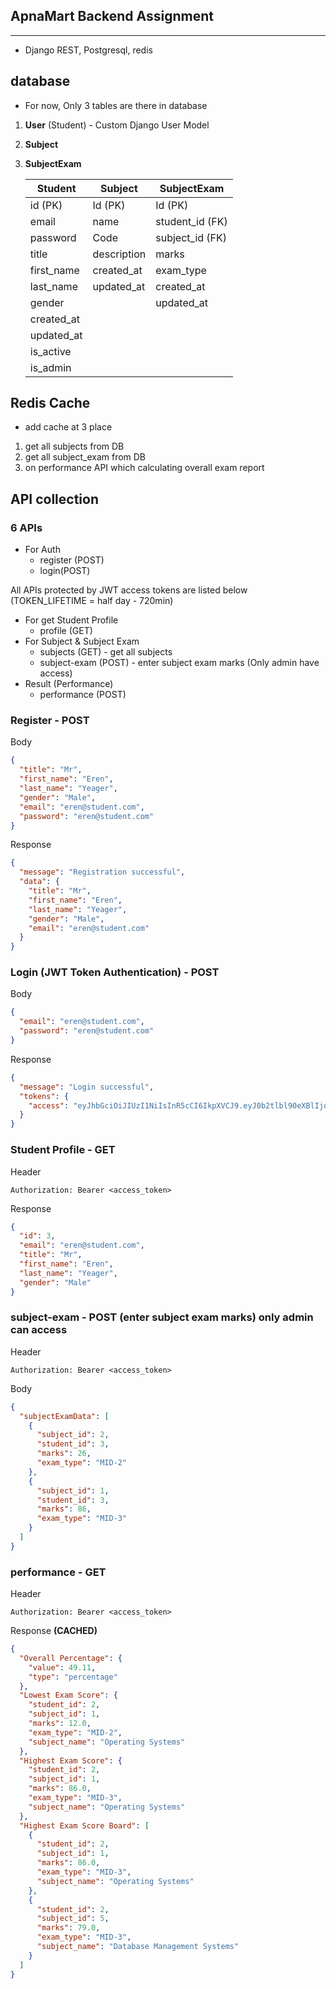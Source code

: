 ## ApnaMart Backend Assignment

---

- Django REST, Postgresql, redis

## database

- For now, Only 3 tables are there in database

1. **User** (Student) - Custom Django User Model
2. **Subject**
3. **SubjectExam**

   | Student    | Subject     | SubjectExam     |
   | ---------- | ----------- | --------------- |
   | id (PK)    | Id (PK)     | Id (PK)         |
   | email      | name        | student_id (FK) |
   | password   | Code        | subject_id (FK) |
   | title      | description | marks           |
   | first_name | created_at  | exam_type       |
   | last_name  | updated_at  | created_at      |
   | gender     |             | updated_at      |
   | created_at |             |                 |
   | updated_at |             |                 |
   | is_active  |             |                 |
   | is_admin   |             |                 |

## Redis Cache

- add cache at 3 place

1. get all subjects from DB
2. get all subject_exam from DB
3. on performance API which calculating overall exam report

## API collection

### 6 APIs

- For Auth
  - register (POST)
  - login(POST)

All APIs protected by JWT access tokens are listed below (TOKEN_LIFETIME = half day - 720min)

- For get Student Profile
  - profile (GET)
- For Subject & Subject Exam
  - subjects (GET) - get all subjects
  - subject-exam (POST) - enter subject exam marks (Only admin have access)
- Result (Performance)
  - performance (POST)

### Register - POST

Body

```json
{
  "title": "Mr",
  "first_name": "Eren",
  "last_name": "Yeager",
  "gender": "Male",
  "email": "eren@student.com",
  "password": "eren@student.com"
}
```

Response

```json
{
  "message": "Registration successful",
  "data": {
    "title": "Mr",
    "first_name": "Eren",
    "last_name": "Yeager",
    "gender": "Male",
    "email": "eren@student.com"
  }
}
```

### Login (JWT Token Authentication) - POST

Body

```json
{
  "email": "eren@student.com",
  "password": "eren@student.com"
}
```

Response

```json
{
  "message": "Login successful",
  "tokens": {
    "access": "eyJhbGciOiJIUzI1NiIsInR5cCI6IkpXVCJ9.eyJ0b2tlbl90eXBlIjoiYWNjZXNzIiwiZXhwIjoxNjc4MDc3NjExLCJpYXQiOjE2NzgwMzQ0MTEsImp0aSI6IjM5NjcxMTE5YjM4NDRhODc4NGEyNDQ1OWY2MTBjNzRmIiwidXNlcl9pZCI6M30.MPHI4feetL9Mk61fJqlmDYYr9SDFTRyO_I46xg-gBfE"
  }
}
```

### Student Profile - GET

Header

```header
Authorization: Bearer <access_token>
```

Response

```json
{
  "id": 3,
  "email": "eren@student.com",
  "title": "Mr",
  "first_name": "Eren",
  "last_name": "Yeager",
  "gender": "Male"
}
```

### subject-exam - POST (enter subject exam marks) only admin can access

Header

```header
Authorization: Bearer <access_token>
```

Body

```json
{
  "subjectExamData": [
    {
      "subject_id": 2,
      "student_id": 3,
      "marks": 26,
      "exam_type": "MID-2"
    },
    {
      "subject_id": 1,
      "student_id": 3,
      "marks": 86,
      "exam_type": "MID-3"
    }
  ]
}
```

### performance - GET

Header

```header
Authorization: Bearer <access_token>
```

Response **(CACHED)**

```json
{
  "Overall Percentage": {
    "value": 49.11,
    "type": "percentage"
  },
  "Lowest Exam Score": {
    "student_id": 2,
    "subject_id": 1,
    "marks": 12.0,
    "exam_type": "MID-2",
    "subject_name": "Operating Systems"
  },
  "Highest Exam Score": {
    "student_id": 2,
    "subject_id": 1,
    "marks": 86.0,
    "exam_type": "MID-3",
    "subject_name": "Operating Systems"
  },
  "Highest Exam Score Board": [
    {
      "student_id": 2,
      "subject_id": 1,
      "marks": 86.0,
      "exam_type": "MID-3",
      "subject_name": "Operating Systems"
    },
    {
      "student_id": 2,
      "subject_id": 5,
      "marks": 79.0,
      "exam_type": "MID-3",
      "subject_name": "Database Management Systems"
    }
  ]
}
```
